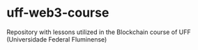 # uff-web3-course
Repository with lessons utilized in the Blockchain course of UFF (Universidade Federal Fluminense)
